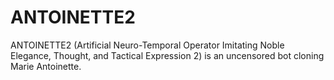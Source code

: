 # ANTOINETTE2
ANTOINETTE2 (Artificial Neuro-Temporal Operator Imitating Noble Elegance, Thought, and Tactical Expression 2) is an uncensored bot cloning Marie Antoinette.
